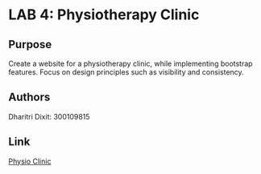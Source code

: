 # LAB 4: Physiotherapy Clinic

## Purpose
Create a website for a physiotherapy clinic, while implementing bootstrap features. Focus on design principles such as visibility and consistency. 

## Authors
Dharitri Dixit: 300109815

## Link
[Physio Clinic](https://dhari001.github.io/SEG3125_LAB4/index.html)
